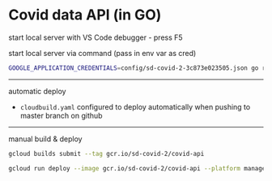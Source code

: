 # Covid data API (in GO)

start local server with VS Code debugger - press F5

start local server via command (pass in env var as cred)
```bash
GOOGLE_APPLICATION_CREDENTIALS=config/sd-covid-2-3c873e023505.json go run covid-api.go
```

---

automatic deploy

- `cloudbuild.yaml` configured to deploy automatically when pushing to master branch on github

---

manual build & deploy

```bash
gcloud builds submit --tag gcr.io/sd-covid-2/covid-api
```
```bash
gcloud run deploy --image gcr.io/sd-covid-2/covid-api --platform managed covid-api
```
